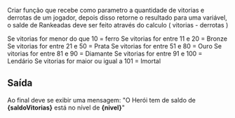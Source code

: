 Criar função que recebe como parametro a quantidade de vitorias e derrotas de um jogador,
depois disso retorne o resultado para uma variável, o salde de Rankeadas deve ser feito através do calculo ( vitorias - derrotas )

Se vitorias for menor do que 10 = ferro
Se vitorias for entre 11 e 20 = Bronze
Se vitorias for entre 21 e 50 = Prata
Se vitorias for entre 51 e 80 = Ouro
Se vitorias for entre 81 e 90 = Diamante
Se vitorias for entre 91 e 100 = Lendário
Se vitorias for maior ou igual a 101 = Imortal

## Saída

Ao final deve se exibir uma mensagem:
"O Herói tem de saldo de **{saldoVitorias}** está no nível de **{nivel}**"